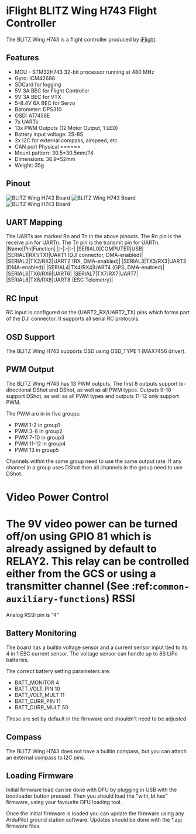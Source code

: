 # iFlight BLITZ Wing H743 Flight Controller

The BLITZ Wing H743 is a flight controller produced by [iFlight](https://shop.iflight.com/electronics-cat27/BLITZ-Wing-H743-Flight-Controller-Pro2174).

## Features

 - MCU - STM32H743 32-bit processor running at 480 MHz
 - Gyro: ICM42688
 - SDCard for logging
 - 5V 3A BEC for Flight Controller
 - 9V 3A BEC for VTX
 - 5-8.4V 6A BEC for Servo
 - Barometer: DPS310
 - OSD: AT7456E
 - 7x UARTs
 - 13x PWM Outputs (12 Motor Output, 1 LED)
 - Battery input voltage: 2S-8S
 - 2x I2C for external compass, airspeed, etc.
 - CAN port
Physical
======
- Mount pattern: 30.5*30.5mm/?4
- Dimensions: 36.9*52mm
- Weight: 35g
## Pinout

![BLITZ Wing H743 Board](blitz_h7_wing_top.PNG "BLITZ Wing H743 Top")
![BLITZ Wing H743 Board](blitz_h7_wing_middle.PNG "BLITZ Wing H743 Middle")
![BLITZ Wing H743 Board](blitz_h7_wing_bottom.PNG "BLITZ Wing H743 Bottom")

## UART Mapping

The UARTs are marked Rn and Tn in the above pinouts. The Rn pin is the
receive pin for UARTn. The Tn pin is the transmit pin for UARTn.
|Name|Pin|Function|
|:-|:-|:-|
|SERIAL0|COMPUTER|USB|
|SERIAL1|RX1/TX1|UART1 (DJI connector, DMA-enabled)|
|SERIAL2|TX2/RX2|UART2 (RX, DMA-enabled)|
|SERIAL3|TX3/RX3|UART3 (DMA-enabled)|
|SERIAL4|TX4/RX4|UART4 (GPS, DMA-enabled)|
|SERIAL6|TX6/RX6|UART6|
|SERIAL7|TX7/RX7|UART7|
|SERIAL8|TX8/RX8|UART8 (ESC Telemetry)|

## RC Input

RC input is configured on the (UART2_RX/UART2_TX) pins which forms part of the DJI connector. It supports all serial RC protocols.

## OSD Support

The BLITZ Wing H743 supports OSD using OSD_TYPE 1 (MAX7456 driver).

## PWM Output

The BLITZ Wing H743 has 13 PWM outputs. The first 8 outputs support bi-directional DShot and DShot, as well as all PWM types. Outputs 9-10 support DShot, as well as all PWM types and outputs 11-12 only support PWM.

The PWM are in in five groups:

 - PWM 1-2 in group1
 - PWM 3-6 in group2
 - PWM 7-10 in group3
 - PWM 11-12 in group4
 - PWM 13 in group5

Channels within the same group need to use the same output rate. If
any channel in a group uses DShot then all channels in the group need
to use DShot.

Video Power Control
================

The 9V video power can be turned off/on  using GPIO 81 which is already assigned by default to RELAY2.  This relay can be controlled either from the GCS or using a transmitter channel (See :ref:`common-auxiliary-functions`)
RSSI
====

Analog RSSI pin is "4"

## Battery Monitoring

The board has a builtin voltage sensor and a current sensor input tied to its 4 in 1 ESC current sensor. The voltage sensor can handle up to 8S
LiPo batteries.

The correct battery setting parameters are:

 - BATT_MONITOR 4
 - BATT_VOLT_PIN 10
 - BATT_VOLT_MULT 11
 - BATT_CURR_PIN 11
 - BATT_CURR_MULT 50

These are set by default in the firmware and shouldn't need to be adjusted

## Compass

The BLITZ Wing H743 does not have a builtin compass, but you can attach an external compass to I2C pins.

## Loading Firmware

Initial firmware load can be done with DFU by plugging in USB with the
bootloader button pressed. Then you should load the "with_bl.hex"
firmware, using your favourite DFU loading tool.

Once the initial firmware is loaded you can update the firmware using
any ArduPilot ground station software. Updates should be done with the
*.apj firmware files.
